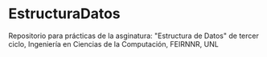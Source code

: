 # EstructuraDatos
Repositorio para prácticas de la asginatura: "Estructura de Datos" de tercer ciclo, Ingeniería en Ciencias de la Computación, FEIRNNR, UNL

